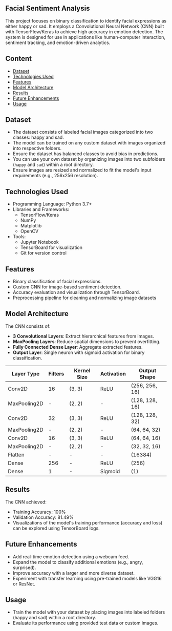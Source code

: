 ## Facial Sentiment Analysis
This project focuses on binary classification to identify facial expressions as either happy or sad. It employs a Convolutional Neural Network (CNN) built with 
TensorFlow/Keras to achieve high accuracy in emotion detection. The system is designed for use in applications like human-computer interaction, sentiment tracking, and 
emotion-driven analytics.


## Content
- [Dataset](#dataset)
- [Technologies Used](#technologies-used)
- [Features](#features)
- [Model Architecture](#model-architecture)
- [Results](#results)
- [Future Enhancements](#future-enhancements)
- [Usage](#usage)


## Dataset

- The dataset consists of labeled facial images categorized into two classes: happy and sad. 
- The model can be trained on any custom dataset with images organized into respective folders. 
- Ensure the dataset has balanced classes to avoid bias in predictions.
- You can use your own dataset by organizing images into two subfolders (`happy` and `sad`) within a root directory.
- Ensure images are resized and normalized to fit the model's input requirements (e.g., 256x256 resolution).


## Technologies Used

- Programming Language: Python 3.7+
- Libraries and Frameworks:
    - TensorFlow/Keras
    - NumPy
    - Matplotlib
    - OpenCV
- Tools:
    - Jupyter Notebook
    - TensorBoard for visualization
    - Git for version control


## Features
- Binary classification of facial expressions.
- Custom CNN for image-based sentiment detection.
- Accuracy evaluation and visualization through TensorBoard.
- Preprocessing pipeline for cleaning and normalizing image datasets


## Model Architecture
The CNN consists of:
- **3 Convolutional Layers**: Extract hierarchical features from images.
- **MaxPooling Layers**: Reduce spatial dimensions to prevent overfitting.
- **Fully Connected Dense Layer**: Aggregate extracted features.
- **Output Layer**: Single neuron with sigmoid activation for binary classification.

  

| Layer Type     | Filters | Kernel Size | Activation | Output Shape       |
|----------------|---------|-------------|------------|--------------------|
| Conv2D         | 16      | (3, 3)      | ReLU       | (256, 256, 16)     |
| MaxPooling2D   | -       | (2, 2)      | -          | (128, 128, 16)     |
| Conv2D         | 32      | (3, 3)      | ReLU       | (128, 128, 32)     |
| MaxPooling2D   | -       | (2, 2)      | -          | (64, 64, 32)       |
| Conv2D         | 16      | (3, 3)      | ReLU       | (64, 64, 16)       |
| MaxPooling2D   | -       | (2, 2)      | -          | (32, 32, 16)       |
| Flatten        | -       | -           | -          | (16384)            |
| Dense          | 256     | -           | ReLU       | (256)              |
| Dense          | 1       | -           | Sigmoid    | (1)                |


## Results
The CNN achieved:
- Training Accuracy: 100%
- Validation Accuracy: 81.49%
- Visualizations of the model's training performance (accuracy and loss) can be explored using TensorBoard logs.


## Future Enhancements
- Add real-time emotion detection using a webcam feed.
- Expand the model to classify additional emotions (e.g., angry, surprised).
- Improve accuracy with a larger and more diverse dataset.
- Experiment with transfer learning using pre-trained models like VGG16 or ResNet.


## Usage
- Train the model with your dataset by placing images into labeled folders (happy and sad) within a root directory.
- Evaluate its performance using provided test data or custom images.
